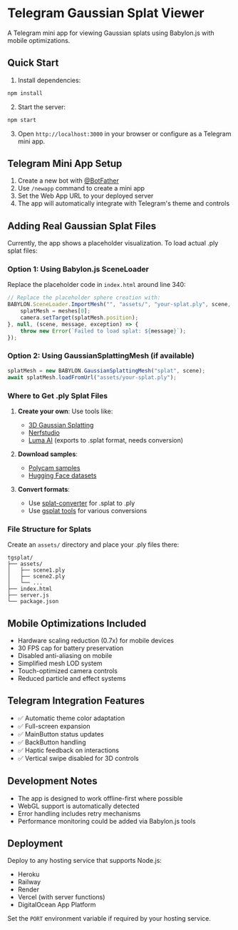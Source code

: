 # Telegram Gaussian Splat Viewer

A Telegram mini app for viewing Gaussian splats using Babylon.js with mobile optimizations.

## Quick Start

1. Install dependencies:
```bash
npm install
```

2. Start the server:
```bash
npm start
```

3. Open `http://localhost:3000` in your browser or configure as a Telegram mini app.

## Telegram Mini App Setup

1. Create a new bot with [@BotFather](https://t.me/botfather)
2. Use `/newapp` command to create a mini app
3. Set the Web App URL to your deployed server
4. The app will automatically integrate with Telegram's theme and controls

## Adding Real Gaussian Splat Files

Currently, the app shows a placeholder visualization. To load actual .ply splat files:

### Option 1: Using Babylon.js SceneLoader
Replace the placeholder code in `index.html` around line 340:

```javascript
// Replace the placeholder sphere creation with:
BABYLON.SceneLoader.ImportMesh("", "assets/", "your-splat.ply", scene, (meshes) => {
    splatMesh = meshes[0];
    camera.setTarget(splatMesh.position);
}, null, (scene, message, exception) => {
    throw new Error(`Failed to load splat: ${message}`);
});
```

### Option 2: Using GaussianSplattingMesh (if available)
```javascript
splatMesh = new BABYLON.GaussianSplattingMesh("splat", scene);
await splatMesh.loadFromUrl("assets/your-splat.ply");
```

### Where to Get .ply Splat Files

1. **Create your own**: Use tools like:
   - [3D Gaussian Splatting](https://github.com/graphdeco-inria/gaussian-splatting)
   - [Nerfstudio](https://docs.nerf.studio/en/latest/)
   - [Luma AI](https://lumalabs.ai/) (exports to .splat format, needs conversion)

2. **Download samples**: 
   - [Polycam samples](https://poly.cam/gaussian-splatting)
   - [Hugging Face datasets](https://huggingface.co/datasets?search=gaussian+splatting)

3. **Convert formats**:
   - Use [splat-converter](https://github.com/antimatter15/splat) for .splat to .ply
   - Use [gsplat tools](https://github.com/nerfstudio-project/gsplat) for various conversions

### File Structure for Splats
Create an `assets/` directory and place your .ply files there:
```
tgsplat/
├── assets/
│   ├── scene1.ply
│   ├── scene2.ply
│   └── ...
├── index.html
├── server.js
└── package.json
```

## Mobile Optimizations Included

- Hardware scaling reduction (0.7x) for mobile devices
- 30 FPS cap for battery preservation
- Disabled anti-aliasing on mobile
- Simplified mesh LOD system
- Touch-optimized camera controls
- Reduced particle and effect systems

## Telegram Integration Features

- ✅ Automatic theme color adaptation
- ✅ Full-screen expansion
- ✅ MainButton status updates
- ✅ BackButton handling
- ✅ Haptic feedback on interactions
- ✅ Vertical swipe disabled for 3D controls

## Development Notes

- The app is designed to work offline-first where possible
- WebGL support is automatically detected
- Error handling includes retry mechanisms
- Performance monitoring could be added via Babylon.js tools

## Deployment

Deploy to any hosting service that supports Node.js:
- Heroku
- Railway
- Render
- Vercel (with server functions)
- DigitalOcean App Platform

Set the `PORT` environment variable if required by your hosting service.